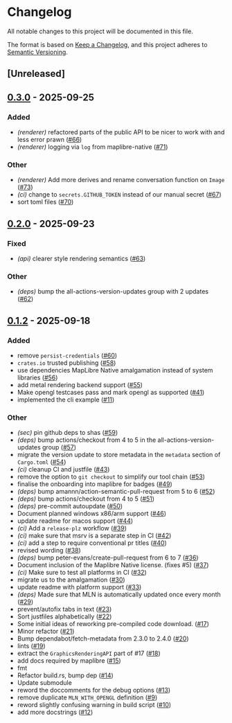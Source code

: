 # Changelog

All notable changes to this project will be documented in this file.

The format is based on [Keep a Changelog](https://keepachangelog.com/en/1.0.0/),
and this project adheres to [Semantic Versioning](https://semver.org/spec/v2.0.0.html).

## [Unreleased]

## [0.3.0](https://github.com/maplibre/maplibre-native-rs/compare/v0.2.0...v0.3.0) - 2025-09-25

### Added

- *(renderer)* refactored parts of the public API to be nicer to work with and less error prawn ([#66](https://github.com/maplibre/maplibre-native-rs/pull/66))
- *(renderer)* logging via `log` from maplibre-native ([#71](https://github.com/maplibre/maplibre-native-rs/pull/71))

### Other

- *(renderer)* Add more derives and rename conversation function on `Image` ([#73](https://github.com/maplibre/maplibre-native-rs/pull/73))
- *(ci)* change to `secrets.GITHUB_TOKEN` instead of our manual secret ([#67](https://github.com/maplibre/maplibre-native-rs/pull/67))
- sort toml files ([#70](https://github.com/maplibre/maplibre-native-rs/pull/70))

## [0.2.0](https://github.com/maplibre/maplibre-native-rs/compare/v0.1.2...v0.2.0) - 2025-09-23

### Fixed

- *(api)* clearer style rendering semantics ([#63](https://github.com/maplibre/maplibre-native-rs/pull/63))

### Other

- *(deps)* bump the all-actions-version-updates group with 2 updates ([#62](https://github.com/maplibre/maplibre-native-rs/pull/62))

## [0.1.2](https://github.com/maplibre/maplibre-native-rs/compare/v0.1.1...v0.1.2) - 2025-09-18

### Added

- remove `persist-credentials` ([#60](https://github.com/maplibre/maplibre-native-rs/pull/60))
- `crates.io` trusted publishing ([#58](https://github.com/maplibre/maplibre-native-rs/pull/58))
- use dependencies MapLibre Native amalgamation instead of system libraries ([#56](https://github.com/maplibre/maplibre-native-rs/pull/56))
- add metal rendering backend support ([#55](https://github.com/maplibre/maplibre-native-rs/pull/55))
- Make opengl testcases pass and mark opengl as supported ([#41](https://github.com/maplibre/maplibre-native-rs/pull/41))
- implemented the cli example ([#11](https://github.com/maplibre/maplibre-native-rs/pull/11))

### Other

- *(sec)* pin github deps to shas ([#59](https://github.com/maplibre/maplibre-native-rs/pull/59))
- *(deps)* bump actions/checkout from 4 to 5 in the all-actions-version-updates group ([#57](https://github.com/maplibre/maplibre-native-rs/pull/57))
- migrate the version update to store metadata in the `metadata` section of `Cargo.toml` ([#54](https://github.com/maplibre/maplibre-native-rs/pull/54))
- *(ci)* cleanup CI and justfile ([#43](https://github.com/maplibre/maplibre-native-rs/pull/43))
- remove the option to `git checkout` to simplify our tool chain ([#53](https://github.com/maplibre/maplibre-native-rs/pull/53))
- finalise the onboarding into maplibre for badges ([#49](https://github.com/maplibre/maplibre-native-rs/pull/49))
- *(deps)* bump amannn/action-semantic-pull-request from 5 to 6 ([#52](https://github.com/maplibre/maplibre-native-rs/pull/52))
- *(deps)* bump actions/checkout from 4 to 5 ([#51](https://github.com/maplibre/maplibre-native-rs/pull/51))
- *(deps)* pre-commit autoupdate ([#50](https://github.com/maplibre/maplibre-native-rs/pull/50))
- Document planned windows x86/arm support ([#46](https://github.com/maplibre/maplibre-native-rs/pull/46))
- update readme for macos support ([#44](https://github.com/maplibre/maplibre-native-rs/pull/44))
- *(ci)* Add a `release-plz` workflow ([#39](https://github.com/maplibre/maplibre-native-rs/pull/39))
- *(ci)* make sure that msrv is a separate step in CI ([#42](https://github.com/maplibre/maplibre-native-rs/pull/42))
- *(ci)* add a step to require conventional pr titles ([#40](https://github.com/maplibre/maplibre-native-rs/pull/40))
- revised wording ([#38](https://github.com/maplibre/maplibre-native-rs/pull/38))
- *(deps)* bump peter-evans/create-pull-request from 6 to 7 ([#36](https://github.com/maplibre/maplibre-native-rs/pull/36))
- Document inclusion of the Maplibre Native license. (fixes #5) ([#37](https://github.com/maplibre/maplibre-native-rs/pull/37))
- *(ci)* Make sure to test all platforms in CI ([#32](https://github.com/maplibre/maplibre-native-rs/pull/32))
- migrate us to the amalgamation ([#30](https://github.com/maplibre/maplibre-native-rs/pull/30))
- update readme with platform support ([#33](https://github.com/maplibre/maplibre-native-rs/pull/33))
- *(deps)* Made sure that MLN is automatically updated once every month ([#29](https://github.com/maplibre/maplibre-native-rs/pull/29))
- prevent/autofix tabs in text ([#23](https://github.com/maplibre/maplibre-native-rs/pull/23))
- Sort justfiles alphabetically ([#22](https://github.com/maplibre/maplibre-native-rs/pull/22))
- Some initial ideas of reworking pre-compiled code download. ([#17](https://github.com/maplibre/maplibre-native-rs/pull/17))
- Minor refactor ([#21](https://github.com/maplibre/maplibre-native-rs/pull/21))
- Bump dependabot/fetch-metadata from 2.3.0 to 2.4.0 ([#20](https://github.com/maplibre/maplibre-native-rs/pull/20))
- lints ([#19](https://github.com/maplibre/maplibre-native-rs/pull/19))
- extract the `GraphicsRenderingAPI` part of #17 ([#18](https://github.com/maplibre/maplibre-native-rs/pull/18))
- add docs required by maplibre ([#15](https://github.com/maplibre/maplibre-native-rs/pull/15))
- fmt
- Refactor build.rs, bump dep ([#14](https://github.com/maplibre/maplibre-native-rs/pull/14))
- Update submodule
- reword the doccomments for the debug options ([#13](https://github.com/maplibre/maplibre-native-rs/pull/13))
- remove duplicate `MLN_WITH_OPENGL` definition ([#9](https://github.com/maplibre/maplibre-native-rs/pull/9))
- reword slightly confusing warning in build script ([#10](https://github.com/maplibre/maplibre-native-rs/pull/10))
- add more docstrings ([#12](https://github.com/maplibre/maplibre-native-rs/pull/12))
